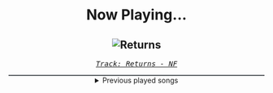 <div align="center"> 
<h1>Now Playing...</h1>

![Returns](https://i.scdn.co/image/ab67616d00001e02942a0c9ac8f1def7c8805044)
--
_<samp><a href="https://open.spotify.com/track/2uEuo87JC9tc1dzmPUtOxj">Track: Returns - NF</a></samp>_

<div style="border: 1px #4B5054 solid"></div>
<details>
  <summary>
    Previous played songs
  </summary>
  <table>
    <thead>
      <tr>
        <th>
          Artist
        </th>
        <th>
          Song
        </th>
        <th>
          Link
        </th>
      </tr>
    </thead>
    <tbody>
      <tr><td>NF</td><td>Returns</td><td><a href="https://open.spotify.com/track/2uEuo87JC9tc1dzmPUtOxj">https://open.spotify.com/track/2uEuo87JC9tc1dzmPUtOxj</a></td></tr><tr><td>Tech N9ne Collabos</td><td>Make Waves</td><td><a href="https://open.spotify.com/track/4YxWhVUZ8qVNMtYA96llWy">https://open.spotify.com/track/4YxWhVUZ8qVNMtYA96llWy</a></td></tr><tr><td>Disturbed</td><td>The Vengeful One</td><td><a href="https://open.spotify.com/track/3jjU4Pky1ja5J1onU6ei4T">https://open.spotify.com/track/3jjU4Pky1ja5J1onU6ei4T</a></td></tr><tr><td>Bury Tomorrow</td><td>Glasswalk</td><td><a href="https://open.spotify.com/track/5Blmk6OZz1o9z0h10IQBuT">https://open.spotify.com/track/5Blmk6OZz1o9z0h10IQBuT</a></td></tr><tr><td>Honey Revenge</td><td>Airhead</td><td><a href="https://open.spotify.com/track/3Gsn1htwAx5KGY8SRjtIfs">https://open.spotify.com/track/3Gsn1htwAx5KGY8SRjtIfs</a></td></tr><tr><td>Honey Revenge</td><td>Airhead</td><td><a href="https://open.spotify.com/track/3Gsn1htwAx5KGY8SRjtIfs">https://open.spotify.com/track/3Gsn1htwAx5KGY8SRjtIfs</a></td></tr><tr><td>Thy Art Is Murder</td><td>Holy War</td><td><a href="https://open.spotify.com/track/74SPa1RfRjNh0jj9BYuPxI">https://open.spotify.com/track/74SPa1RfRjNh0jj9BYuPxI</a></td></tr><tr><td>Orbit Culture</td><td>Descent</td><td><a href="https://open.spotify.com/track/46IwawpHVB7462bMZ10Wzf">https://open.spotify.com/track/46IwawpHVB7462bMZ10Wzf</a></td></tr><tr><td>Resolve</td><td>Older Days</td><td><a href="https://open.spotify.com/track/3DjsiMycLUIbFsSz7hKndD">https://open.spotify.com/track/3DjsiMycLUIbFsSz7hKndD</a></td></tr><tr><td>Red</td><td>Cold World</td><td><a href="https://open.spotify.com/track/1afLwyqQ2YOWCIycijrBOu">https://open.spotify.com/track/1afLwyqQ2YOWCIycijrBOu</a></td></tr><tr><td>Orbit Culture</td><td>Descent</td><td><a href="https://open.spotify.com/track/46IwawpHVB7462bMZ10Wzf">https://open.spotify.com/track/46IwawpHVB7462bMZ10Wzf</a></td></tr><tr><td>Orbit Culture</td><td>Descent</td><td><a href="https://open.spotify.com/track/46IwawpHVB7462bMZ10Wzf">https://open.spotify.com/track/46IwawpHVB7462bMZ10Wzf</a></td></tr><tr><td>Resolve</td><td>Older Days</td><td><a href="https://open.spotify.com/track/3DjsiMycLUIbFsSz7hKndD">https://open.spotify.com/track/3DjsiMycLUIbFsSz7hKndD</a></td></tr><tr><td>Red</td><td>Cold World</td><td><a href="https://open.spotify.com/track/1afLwyqQ2YOWCIycijrBOu">https://open.spotify.com/track/1afLwyqQ2YOWCIycijrBOu</a></td></tr><tr><td>Red</td><td>Cold World</td><td><a href="https://open.spotify.com/track/1afLwyqQ2YOWCIycijrBOu">https://open.spotify.com/track/1afLwyqQ2YOWCIycijrBOu</a></td></tr><tr><td>Orbit Culture</td><td>Descent</td><td><a href="https://open.spotify.com/track/46IwawpHVB7462bMZ10Wzf">https://open.spotify.com/track/46IwawpHVB7462bMZ10Wzf</a></td></tr><tr><td>Resolve</td><td>Older Days</td><td><a href="https://open.spotify.com/track/3DjsiMycLUIbFsSz7hKndD">https://open.spotify.com/track/3DjsiMycLUIbFsSz7hKndD</a></td></tr><tr><td>Red</td><td>Cold World</td><td><a href="https://open.spotify.com/track/1afLwyqQ2YOWCIycijrBOu">https://open.spotify.com/track/1afLwyqQ2YOWCIycijrBOu</a></td></tr><tr><td>Orbit Culture</td><td>Descent</td><td><a href="https://open.spotify.com/track/46IwawpHVB7462bMZ10Wzf">https://open.spotify.com/track/46IwawpHVB7462bMZ10Wzf</a></td></tr><tr><td>Resolve</td><td>Older Days</td><td><a href="https://open.spotify.com/track/3DjsiMycLUIbFsSz7hKndD">https://open.spotify.com/track/3DjsiMycLUIbFsSz7hKndD</a></td></tr>
    </tbody>
  </table>
</details>

</div>
